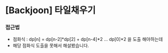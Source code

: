 # [Backjoon] 타일채우기

### 접근법

- 점화식 : dp[n] = dp[n-2]*dp[2] + dp[n-4]*2 ... dp[0]*2 을 도출 해야하는데
- 해당 점화식 도출을 못해서 해설봤습니다.